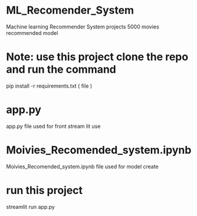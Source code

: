 # ML_Recomender_System
Machine learning Recommender System projects 5000 movies recommended model 

# Note: use this project clone the repo and run the command 
pip install -r requirements.txt ( file )

# app.py 
app.py file used for front stream lit use 

# Moivies_Recomended_system.ipynb 
Moivies_Recomended_system.ipynb  file used for model create 

# run this project 
streamlit run app.py
